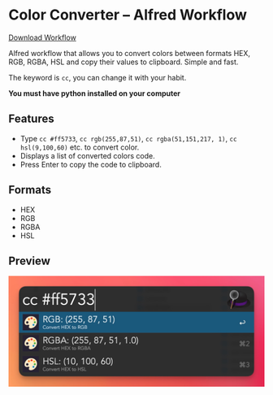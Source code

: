 # Color Converter – Alfred Workflow

[Download Workflow](https://github.com/Asikur22/Color-Converter-Alfred-Workflow/raw/refs/heads/main/Color%20Converter.alfredworkflow)

Alfred workflow that allows you to convert colors between formats HEX, RGB, RGBA, HSL and copy their values to clipboard. Simple and fast.

The keyword is `cc`, you can change it with your habit.

**You must have python installed on your computer**

## Features

-   Type `cc #ff5733`, `cc rgb(255,87,51)`, `cc rgba(51,151,217, 1)`, `cc hsl(9,100,60)` etc. to convert color.
-   Displays a list of converted colors code.
-   Press Enter to copy the code to clipboard.

## Formats

-   HEX
-   RGB
-   RGBA
-   HSL

## Preview

<img src="screenshots/screenshot.jpg" alt="Preview" />


